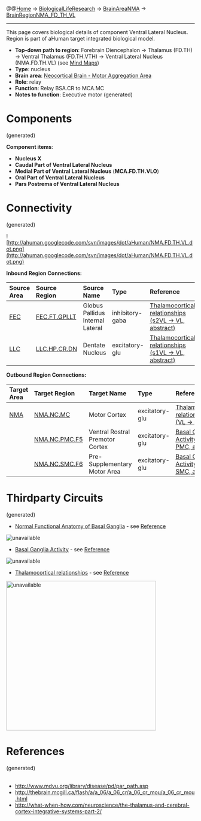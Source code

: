 @@[Home](Home.md) -> [BiologicalLifeResearch](BiologicalLifeResearch.md) -> [BrainAreaNMA](BrainAreaNMA.md) -> [BrainRegionNMA\_FD\_TH\_VL](BrainRegionNMA_FD_TH_VL.md)

---


This page covers biological details of component Ventral Lateral Nucleus.
Region is part of aHuman target integrated biological model.

  * **Top-down path to region**: Forebrain Diencephalon -> Thalamus (FD.TH) -> Ventral Thalamus (FD.TH.VTH) -> Ventral Lateral Nucleus (NMA.FD.TH.VL) (see [Mind Maps](OverallMindMaps.md))
  * **Type**: nucleus
  * **Brain area**: [Neocortical Brain - Motor Aggregation Area](BrainAreaNMA.md)
  * **Role**: relay
  * **Function**: Relay BSA.CR to MCA.MC
  * **Notes to function**: Executive motor
(generated)
# Components #
(generated)


**Component items**:
  * **Nucleus X**
  * **Caudal Part of Ventral Lateral Nucleus**
  * **Medial Part of Ventral Lateral Nucleus** (**MCA.FD.TH.VLO**)
  * **Oral Part of Ventral Lateral Nucleus**
  * **Pars Postrema of Ventral Lateral Nucleus**

# Connectivity #
(generated)


![http://ahuman.googlecode.com/svn/images/dot/aHuman/NMA.FD.TH.VL.dot.png](http://ahuman.googlecode.com/svn/images/dot/aHuman/NMA.FD.TH.VL.dot.png)

**Inbound Region Connections:**

| **Source Area** | **Source Region** | **Source Name** | **Type** | **Reference** |
|:----------------|:------------------|:----------------|:---------|:--------------|
| [FEC](BrainAreaFEC.md) | [FEC.FT.GPI.LT](BrainRegionFEC_FT_GPI_LT.md) | Globus Pallidus Internal Lateral | inhibitory-gaba | [Thalamocortical relationships (s2VL -> VL, abstract)](http://what-when-how.com/neuroscience/the-thalamus-and-cerebral-cortex-integrative-systems-part-2/) |
| [LLC](BrainAreaLLC.md) | [LLC.HP.CR.DN](BrainRegionLLC_HP_CR_DN.md) | Dentate Nucleus | excitatory-glu | [Thalamocortical relationships (s1VL -> VL, abstract)](http://what-when-how.com/neuroscience/the-thalamus-and-cerebral-cortex-integrative-systems-part-2/) |

**Outbound Region Connections:**

| **Target Area** | **Target Region** | **Target Name** | **Type** | **Reference** |
|:----------------|:------------------|:----------------|:---------|:--------------|
| [NMA](BrainAreaNMA.md) | [NMA.NC.MC](BrainRegionNMA_NC_MC.md) | Motor Cortex    | excitatory-glu | [Thalamocortical relationships (VL -> pVL)](http://what-when-how.com/neuroscience/the-thalamus-and-cerebral-cortex-integrative-systems-part-2/) |
|                 | [NMA.NC.PMC.F5](BrainRegionNMA_NC_PMC_F5.md) | Ventral Rostral Premotor Cortex | excitatory-glu | [Basal Ganglia Activity (VLo -> PMC, abstract)](http://thebrain.mcgill.ca/flash/a/a_06/a_06_cr/a_06_cr_mou/a_06_cr_mou.html) |
|                 | [NMA.NC.SMC.F6](BrainRegionNMA_NC_SMC_F6.md) | Pre-Supplementary Motor Area | excitatory-glu | [Basal Ganglia Activity (VLo -> SMC, abstract)](http://thebrain.mcgill.ca/flash/a/a_06/a_06_cr/a_06_cr_mou/a_06_cr_mou.html) |

# Thirdparty Circuits #
(generated)

  * [Normal Functional Anatomy of Basal Ganglia](http://www.mdvu.org/images/par_path2.jpg) - see [Reference](http://www.mdvu.org/library/disease/pd/par_path.asp)

<img src='http://www.mdvu.org/images/par_path2.jpg' alt='unavailable'>

<ul><li><a href='http://thebrain.mcgill.ca/flash/a/a_06/a_06_cr/a_06_cr_mou/a_06_cr_mou_2b.jpg'>Basal Ganglia Activity</a> - see <a href='http://thebrain.mcgill.ca/flash/a/a_06/a_06_cr/a_06_cr_mou/a_06_cr_mou.html'>Reference</a></li></ul>

<img src='http://thebrain.mcgill.ca/flash/a/a_06/a_06_cr/a_06_cr_mou/a_06_cr_mou_2b.jpg' alt='unavailable'>

<ul><li><a href='http://what-when-how.com/wp-content/uploads/2012/04/tmp3649_thumb1_thumb.jpg'>Thalamocortical relationships</a> - see <a href='http://what-when-how.com/neuroscience/the-thalamus-and-cerebral-cortex-integrative-systems-part-2/'>Reference</a></li></ul>

<img src='http://what-when-how.com/wp-content/uploads/2012/04/tmp3649_thumb1_thumb.jpg' alt='unavailable' height='400width=400'>


<h1>References</h1>
(generated)<br>
<br>
<ul><li><a href='http://www.mdvu.org/library/disease/pd/par_path.asp'>http://www.mdvu.org/library/disease/pd/par_path.asp</a>
</li><li><a href='http://thebrain.mcgill.ca/flash/a/a_06/a_06_cr/a_06_cr_mou/a_06_cr_mou.html'>http://thebrain.mcgill.ca/flash/a/a_06/a_06_cr/a_06_cr_mou/a_06_cr_mou.html</a>
</li><li><a href='http://what-when-how.com/neuroscience/the-thalamus-and-cerebral-cortex-integrative-systems-part-2/'>http://what-when-how.com/neuroscience/the-thalamus-and-cerebral-cortex-integrative-systems-part-2/</a></li></ul>
